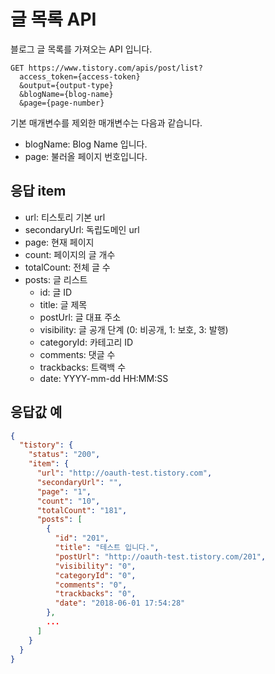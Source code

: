 # 글 목록 API

블로그 글 목록를 가져오는 API 입니다.

```
GET https://www.tistory.com/apis/post/list?
  access_token={access-token}
  &output={output-type}
  &blogName={blog-name}
  &page={page-number}
```

기본 매개변수를 제외한 매개변수는 다음과 같습니다.

- blogName: Blog Name 입니다.
- page: 불러올 페이지 번호입니다.

## 응답 item

- url: 티스토리 기본 url
- secondaryUrl: 독립도메인 url
- page: 현재 페이지
- count: 페이지의 글 개수
- totalCount: 전체 글 수
- posts: 글 리스트
  - id: 글 ID
  - title: 글 제목
  - postUrl: 글 대표 주소
  - visibility: 글 공개 단계 (0: 비공개, 1: 보호, 3: 발행)
  - categoryId: 카테고리 ID
  - comments: 댓글 수
  - trackbacks: 트랙백 수
  - date: YYYY-mm-dd HH:MM:SS

## 응답값 예

```json
{
  "tistory": {
    "status": "200",
    "item": {
      "url": "http://oauth-test.tistory.com",
      "secondaryUrl": "",
      "page": "1",
      "count": "10",
      "totalCount": "181",
      "posts": [
        {
          "id": "201",
          "title": "테스트 입니다.",
          "postUrl": "http://oauth-test.tistory.com/201",
          "visibility": "0",
          "categoryId": "0",
          "comments": "0",
          "trackbacks": "0",
          "date": "2018-06-01 17:54:28"
        },
        ...
      ]
    }
  }
}
```
